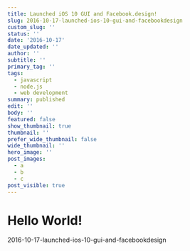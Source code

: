```yaml
---
title: Launched iOS 10 GUI and Facebook.design!
slug: 2016-10-17-launched-ios-10-gui-and-facebookdesign
custom_slug: ''
status: ''
date: '2016-10-17'
date_updated: ''
author: ''
subtitle: ''
primary_tag: ''
tags:
  - javascript
  - node.js
  - web development
summary: published
edit: ''
body: ''
featured: false
show_thumbnail: true
thumbnail: ''
prefer_wide_thumbnail: false
wide_thumbnail: ''
hero_image: ''
post_images:
  - a
  - b
  - c
post_visible: true
---
```

# Hello World!
2016-10-17-launched-ios-10-gui-and-facebookdesign
